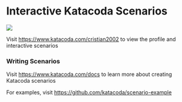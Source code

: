 # Interactive Katacoda Scenarios

[![](http://shields.katacoda.com/katacoda/cristian2002/count.svg)](https://www.katacoda.com/cristian2002 "Get your profile on Katacoda.com")

Visit https://www.katacoda.com/cristian2002 to view the profile and interactive scenarios

### Writing Scenarios
Visit https://www.katacoda.com/docs to learn more about creating Katacoda scenarios

For examples, visit https://github.com/katacoda/scenario-example
